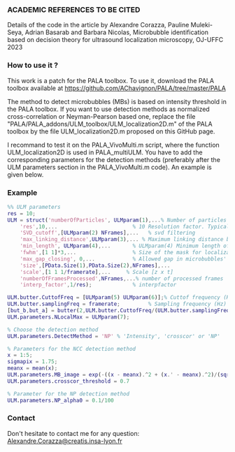 ### ACADEMIC REFERENCES TO BE CITED

Details of the code in the article by Alexandre Corazza, Pauline Muleki-Seya, Adrian Basarab and Barbara Nicolas, Microbubble identification based on decision theory for ultrasound localization microscopy, OJ-UFFC 2023

### How to use it ?

This work is a patch for the PALA toolbox. To use it, download the PALA toolbox available at https://github.com/AChavignon/PALA/tree/master/PALA

The method to detect microbubbles (MBs) is based on intensity threshold in the PALA toolbox. If you want to use detection methods as normalized cross-correlation or Neyman-Pearson based one, replace the file "PALA/PALA_addons/ULM_toolbox/ULM_localization2D.m" of the PALA toolbox by the file ULM_localization2D.m proposed on this GitHub page.

I recommand to test it on the PALA_VivoMulti.m script, where the function ULM_localization2D is used in PALA_multiULM. You have to add the corresponding parameters for the detection methods (preferably after the ULM parameters section in the PALA_VivoMulti.m code). An example is given below.

### Example
```matlab
%% ULM parameters
res = 10;
ULM = struct('numberOfParticles', ULMparam(1),...% Number of particles per frame. (30-100)
    'res',10,...                        % 10 Resolution factor. Typically 10 for images at lambda/10.
    'SVD_cutoff',[ULMparam(2) NFrames],...   % svd filtering
    'max_linking_distance',ULMparam(3),... % Maximum linking distance between two frames to reject pairing, in pixels units (UF.scale(1)). (2-4 pixel).
    'min_length', ULMparam(4),...       % ULMparam(4) Minimum length of the tracks. (5-20)
    'fwhm',[1 1]*3,...                  % Size of the mask for localization. (3x3 for pixel at lambda, 5x5 at lambda/2). [fmwhz fmwhx]
    'max_gap_closing', 0,...            % Allowed gap in microbubbles' pairing. (0)
    'size',[PData.Size(1),PData.Size(2),NFrames],...
    'scale',[1 1 1/framerate],...     % Scale [z x t]
    'numberOfFramesProcessed',NFrames,...% number of processed frames
    'interp_factor',1/res);             % interpfactor

ULM.butter.CuttofFreq = [ULMparam(5) ULMparam(6)];% Cuttof frequency (Hz) for additional filter. Typically [20 300] at 1kHz.
ULM.butter.samplingFreq = framerate;         % Sampling frequency (Hz)
[but_b,but_a] = butter(2,ULM.butter.CuttofFreq/(ULM.butter.samplingFreq/2),'bandpass');
ULM.parameters.NLocalMax = ULMparam(7);

% Choose the detection method
ULM.parameters.DetectMethod = 'NP' % 'Intensity', 'crosscor' or 'NP'

% Parameters for the NCC detection method
x = 1:5;
sigmapix = 1.75;
meanx = mean(x);
ULM.parameters.MB_image = exp(-((x - meanx).^2 + (x.' - meanx).^2)/(sqrt(2)*sigmapix^2));
ULM.parameters.crosscor_threshold = 0.7

% Parameter for the NP detection method
ULM.parameters.NP_alpha0 = 0.1/100
```

### Contact

Don't hesitate to contact me for any question: Alexandre.Corazza@creatis.insa-lyon.fr
